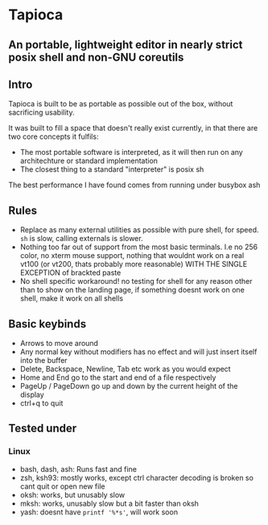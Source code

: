 # Tapioca
## An portable, lightweight editor in nearly strict posix shell and non-GNU coreutils

## Intro
Tapioca is built to be as portable as possible out of the box, without sacrificing usability.

It was built to fill a space that doesn't really exist currently, in that there are two core concepts it fulfils:
 - The most portable software is interpreted, as it will then run on any architechture or standard implementation
 - The closest thing to a standard "interpreter" is posix sh

The best performance I have found comes from running under busybox ash

## Rules
 - Replace as many external utilities as possible with pure shell, for speed. ```sh``` is slow, calling externals is slower.
 - Nothing too far out of support from the most basic terminals. I.e no 256 color, no xterm mouse support, nothing that wouldnt work on a real vt100 (or vt200, thats probably more reasonable) WITH THE SINGLE EXCEPTION of brackted paste
 - No shell specific workaround! no testing for shell for any reason other than to show on the landing page, if something doesnt work on one shell, make it work on all shells


## Basic keybinds
 - Arrows to move around
 - Any normal key without modifiers has no effect and will just insert itself into the buffer
 - Delete, Backspace, Newline, Tab etc work as you would expect
 - Home and End go to the start and end of a file respectively
 - PageUp / PageDown go up and down by the current height of the display
 - ctrl+q to quit

## Tested under
### Linux
 - bash, dash, ash: Runs fast and fine
 - zsh, ksh93: mostly works, except ctrl character decoding is broken so cant quit or open new file
 - oksh: works, but unusably slow
 - mksh: works, unusably slow but a bit faster than oksh
 - yash: doesnt have ```printf '%*s'```, will work soon
